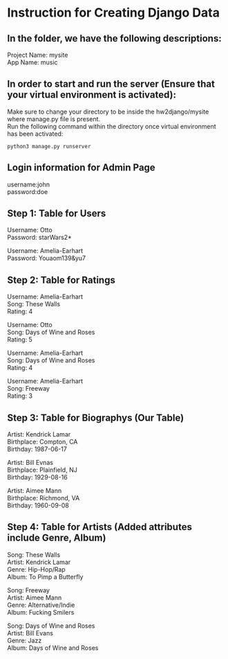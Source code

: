 # Instruction for Creating Django Data

## In the folder, we have the following descriptions:

Project Name: mysite  
App Name: music

## In order to start and run the server (Ensure that your virtual environment is activated):
Make sure to change your directory to be inside the hw2django/mysite where manage.py file is present.  
Run the following command within the directory once virtual environment has been activated:  

```shell
python3 manage.py runserver
```

## Login information for Admin Page

username:john  
password:doe

## Step 1: Table for Users

Username: Otto  
Password: starWars2*

Username: Amelia-Earhart  
Password: Youaom139&yu7

## Step 2: Table for Ratings

Username: Amelia-Earhart  
Song: These Walls  
Rating: 4  

Username: Otto  
Song: Days of Wine and Roses  
Rating: 5  

Username: Amelia-Earhart  
Song: Days of Wine and Roses  
Rating: 4  

Username: Amelia-Earhart  
Song: Freeway  
Rating: 3


## Step 3: Table for Biographys (Our Table)

Artist: Kendrick Lamar  
Birthplace: Compton, CA  
Birthday: 1987-06-17  

Artist: Bill Evnas  
Birthplace: Plainfield, NJ  
Birthday: 1929-08-16  

Artist: Aimee Mann  
Birthplace: Richmond, VA  
Birthday: 1960-09-08

## Step 4: Table for Artists (Added attributes include Genre, Album)  

Song: These Walls  
Artist: Kendrick Lamar  
Genre: Hip-Hop/Rap  
Album: To Pimp a Butterfly  

Song: Freeway  
Artist: Aimee Mann  
Genre: Alternative/Indie  
Album: Fucking Smilers  

Song: Days of Wine and Roses  
Artist: Bill Evans  
Genre: Jazz  
Album: Days of Wine and Roses  